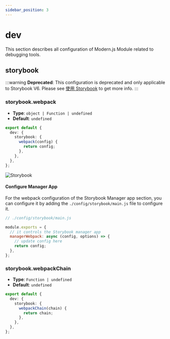 ```yaml
---
sidebar_position: 3
---
```


# dev

This section describes all configuration of Modern.js Module related to debugging tools.

## storybook

:::warning
**Deprecated**: This configuration is deprecated and only applicable to Storybook V6. Please see [使用 Storybook](/guide/basic/using-storybook) to get more info.
:::

### storybook.webpack

- **Type**: `object | Function | undefined`
- **Default**: `undefined`

```ts
export default {
  dev: {
    storybook: {
      webpack(config) {
        return config;
      },
    },
  },
};
```

![Storybook](https://storybook.js.org/71522ac365feaf3338d7c242e53378f6/manager-preview.png)

#### Configure Manager App

For the webpack configuration of the Storybook Manager app section, you can configure it by adding the `./config/storybook/main.js` file to configure it.

```js
// ./config/storybook/main.js

module.exports = {
  // it controls the Storybook manager app
  managerWebpack: async (config, options) => {
    // update config here
    return config;
  },
};
```

### storybook.webpackChain

- **Type**: `Function | undefined`
- **Default**: `undefined`

```ts
export default {
  dev: {
    storybook: {
      webpackChain(chain) {
        return chain;
      },
    },
  },
};
```
